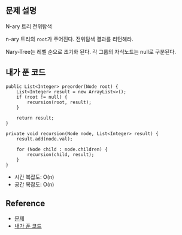## 문제 설명
N-ary 트리 전위탐색

n-ary 트리의 ```root```가 주어진다. 전위탐색 결과를 리턴해라.

Nary-Tree는 레벨 순으로 초기화 된다. 각 그룹의 자식노드는 null로 구분된다.

## 내가 푼 코드
```
public List<Integer> preorder(Node root) {
    List<Integer> result = new ArrayList<>();
    if (root != null) {
        recursion(root, result);
    }
    
    return result;
}

private void recursion(Node node, List<Integer> result) {
    result.add(node.val);
    
    for (Node child : node.children) {
        recursion(child, result);
    }
}
```
* 시간 복잡도: O(n)
* 공간 복잡도: O(n)

## Reference
* [문제](https://leetcode.com/problems/n-ary-tree-preorder-traversal/)
* [내가 푼 코드](https://github.com/smpark1020/leetcode-practice/blob/master/src/leetcode/tree/Q589.java)